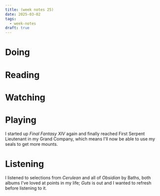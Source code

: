 ```yaml
---
title: (week notes 25)
date: 2025-03-02
tags:
  - week-notes
draft: true
---
```

# Doing

# Reading

# Watching

# Playing
I started up *Final Fantasy XIV* again and finally reached First Serpent Lieutenant in my Grand Company, which means I'll now be able to use my seals to get more mounts.

# Listening
I listened to selections from *Cerulean* and all of *Obsidian* by Baths, both albums I've loved at points in my life; *Guts* is out and I wanted to refresh before listening to it. 
